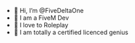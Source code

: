 - 👋 Hi, I’m @FiveDeltaOne
- 🔨 I am a FiveM Dev
- 🧑 I love to Roleplay
- 🤯 I am totally a certified licenced genius
